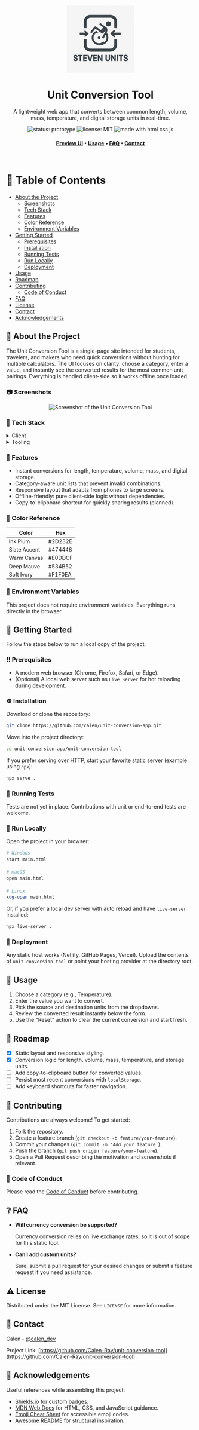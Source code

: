 <!--
Readme template adapted from https://github.com/Louis3797/awesome-readme-template/blob/main/README.md
Thanks Louis for the inspiration.
-->
<div align="center">

  <img src="Images\crappy_filler_logo.png" alt="Unit Conversion Tool logo" width="180" height="auto" />
  <h1>Unit Conversion Tool</h1>
  
  <p>
    A lightweight web app that converts between common length, volume, mass, temperature, and digital storage units in real-time.
  </p>

<p>
  <img src="https://img.shields.io/badge/status-prototype-blue" alt="status: prototype" />
  <img src="https://img.shields.io/badge/license-MIT-green" alt="license: MIT" />
  <img src="https://img.shields.io/badge/made%20with-HTML%20%7C%20CSS%20%7C%20JS-orange" alt="made with html css js" />
</p>
   
<h4>
    <a href="main.html">Preview UI</a>
  <span> &bull; </span>
    <a href="#eyes-usage">Usage</a>
  <span> &bull; </span>
    <a href="#grey_question-faq">FAQ</a>
  <span> &bull; </span>
    <a href="#handshake-contact">Contact</a>
  </h4>
</div>

<br />

<!-- Table of Contents -->
# :notebook_with_decorative_cover: Table of Contents

- [About the Project](#star2-about-the-project)
  * [Screenshots](#camera-screenshots)
  * [Tech Stack](#space_invader-tech-stack)
  * [Features](#dart-features)
  * [Color Reference](#art-color-reference)
  * [Environment Variables](#key-environment-variables)
- [Getting Started](#toolbox-getting-started)
  * [Prerequisites](#bangbang-prerequisites)
  * [Installation](#gear-installation)
  * [Running Tests](#test_tube-running-tests)
  * [Run Locally](#running-run-locally)
  * [Deployment](#triangular_flag_on_post-deployment)
- [Usage](#eyes-usage)
- [Roadmap](#compass-roadmap)
- [Contributing](#wave-contributing)
  * [Code of Conduct](#scroll-code-of-conduct)
- [FAQ](#grey_question-faq)
- [License](#warning-license)
- [Contact](#handshake-contact)
- [Acknowledgements](#gem-acknowledgements)

  

<!-- About the Project -->
## :star2: About the Project

The Unit Conversion Tool is a single-page site intended for students, travelers, and makers who need quick conversions without hunting for multiple calculators. The UI focuses on clarity: choose a category, enter a value, and instantly see the converted results for the most common unit pairings. Everything is handled client-side so it works offline once loaded.

<!-- Screenshots -->
### :camera: Screenshots

<div align="center"> 
  <img src="assets/screenshot-dashboard.png" alt="Screenshot of the Unit Conversion Tool" />
</div>

<!-- TechStack -->
### :space_invader: Tech Stack

<details>
  <summary>Client</summary>
  <ul>
    <li><a href="https://developer.mozilla.org/docs/Web/HTML">HTML5</a></li>
    <li><a href="https://developer.mozilla.org/docs/Web/CSS">CSS3</a></li>
    <li><a href="https://developer.mozilla.org/docs/Web/JavaScript">Vanilla JavaScript</a></li>
  </ul>
</details>

<details>
  <summary>Tooling</summary>
  <ul>
    <li><a href="https://github.com/">Git</a></li>
    <li><a href="https://code.visualstudio.com/">Visual Studio Code</a></li>
  </ul>
</details>


<!-- Features -->
### :dart: Features

- Instant conversions for length, temperature, volume, mass, and digital storage.
- Category-aware unit lists that prevent invalid combinations.
- Responsive layout that adapts from phones to large screens.
- Offline-friendly: pure client-side logic without dependencies.
- Copy-to-clipboard shortcut for quickly sharing results (planned).

<!-- Color Reference -->
### :art: Color Reference

| Color         | Hex     |
| ------------- | ------- |
| Ink Plum      | #2D232E |
| Slate Accent  | #474448 |
| Warm Canvas   | #E0DDCF |
| Deep Mauve    | #534B52 |
| Soft Ivory    | #F1F0EA |

<!-- Env Variables -->
### :key: Environment Variables

This project does not require environment variables. Everything runs directly in the browser.

<!-- Getting Started -->
## :toolbox: Getting Started

Follow the steps below to run a local copy of the project.

<!-- Prerequisites -->
### :bangbang: Prerequisites

- A modern web browser (Chrome, Firefox, Safari, or Edge).
- (Optional) A local web server such as `Live Server` for hot reloading during development.

<!-- Installation -->
### :gear: Installation

Download or clone the repository:

```bash
git clone https://github.com/calen/unit-conversion-app.git
```

Move into the project directory:

```bash
cd unit-conversion-app/unit-conversion-tool
```

If you prefer serving over HTTP, start your favorite static server (example using `npx`):

```bash
npx serve .
```

<!-- Running Tests -->
### :test_tube: Running Tests

Tests are not yet in place. Contributions with unit or end-to-end tests are welcome.

<!-- Run Locally -->
### :running: Run Locally

Open the project in your browser:

```bash
# Windows
start main.html

# macOS
open main.html

# Linux
xdg-open main.html
```

Or, if you prefer a local dev server with auto reload and have `live-server` installed:

```bash
npx live-server .
```

<!-- Deployment -->
### :triangular_flag_on_post: Deployment

Any static host works (Netlify, GitHub Pages, Vercel). Upload the contents of `unit-conversion-tool` or point your hosting provider at the directory root.

<!-- Usage -->
## :eyes: Usage

1. Choose a category (e.g., Temperature).
2. Enter the value you want to convert.
3. Pick the source and destination units from the dropdowns.
4. Review the converted result instantly below the form.
5. Use the "Reset" action to clear the current conversion and start fresh.

<!-- Roadmap -->
## :compass: Roadmap

- [x] Static layout and responsive styling.
- [x] Conversion logic for length, volume, mass, temperature, and storage units.
- [ ] Add copy-to-clipboard button for converted values.
- [ ] Persist most recent conversions with `localStorage`.
- [ ] Add keyboard shortcuts for faster navigation.

<!-- Contributing -->
## :wave: Contributing

Contributions are always welcome! To get started:

1. Fork the repository.
2. Create a feature branch (`git checkout -b feature/your-feature`).
3. Commit your changes (`git commit -m 'Add your feature'`).
4. Push the branch (`git push origin feature/your-feature`).
5. Open a Pull Request describing the motivation and screenshots if relevant.

<!-- Code of Conduct -->
### :scroll: Code of Conduct

Please read the [Code of Conduct](https://www.contributor-covenant.org/version/2/1/code_of_conduct/) before contributing.

<!-- FAQ -->
## :grey_question: FAQ

- **Will currency conversion be supported?**

  Currency conversion relies on live exchange rates, so it is out of scope for this static tool.

- **Can I add custom units?**

  Sure, submit a pull request for your desired changes or submit a feature request if you need assistance.

<!-- License -->
## :warning: License

Distributed under the MIT License. See `LICENSE` for more information.

<!-- Contact -->
## :handshake: Contact

Calen - [@calen_dev](https://github.com/Calen-Ray)

Project Link: [https://github.com/Calen-Ray/unit-conversion-tool](https://github.com/Calen-Ray/unit-conversion-tool)

<!-- Acknowledgments -->
## :gem: Acknowledgements

Useful references while assembling this project:

- [Shields.io](https://shields.io/) for custom badges.
- [MDN Web Docs](https://developer.mozilla.org/) for HTML, CSS, and JavaScript guidance.
- [Emoji Cheat Sheet](https://github.com/ikatyang/emoji-cheat-sheet/blob/master/README.md) for accessible emoji codes.
- [Awesome README](https://github.com/matiassingers/awesome-readme) for structural inspiration.
